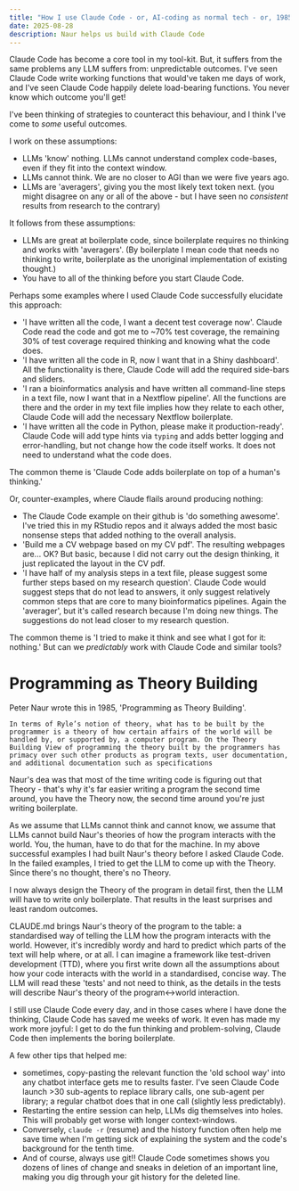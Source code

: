 ```yaml
---
title: "How I use Claude Code - or, AI-coding as normal tech - or, 1985 is back"
date: 2025-08-28
description: Naur helps us build with Claude Code
---
```


Claude Code has become a core tool in my tool-kit. But, it suffers from the same problems any LLM suffers from: unpredictable outcomes. I've seen Claude Code write working functions that would've taken me days of work, and I've seen Claude Code happily delete load-bearing functions. You never know which outcome you'll get!

I've been thinking of strategies to counteract this behaviour, and I think I've come to *some* useful outcomes.

I work on these assumptions:
- LLMs 'know' nothing. LLMs cannot understand complex code-bases, even if they fit into the context window. 
- LLMs cannot think. We are no closer to AGI than we were five years ago.
- LLMs are 'averagers', giving you the most likely text token next.
(you might disagree on any or all of the above - but I have seen no *consistent* results from research to the contrary)

It follows from these assumptions:
- LLMs are great at boilerplate code, since boilerplate requires no thinking and works with 'averagers'. (By boilerplate I mean code that needs no thinking to write, boilerplate as the unoriginal implementation of existing thought.)
- You have to all of the thinking before you start Claude Code.

Perhaps some examples where I used Claude Code successfully elucidate this approach:

- 'I have written all the code, I want a decent test coverage now'. Claude Code read the code and got me to ~70% test coverage, the remaining 30% of test coverage required thinking and knowing what the code does.
- 'I have written all the code in R, now I want that in a Shiny dashboard'. All the functionality is there, Claude Code will add the required side-bars and sliders.
- 'I ran a bioinformatics analysis and have written all command-line steps in a text file, now I want that in a Nextflow pipeline'. All the functions are there and the order in my text file implies how they relate to each other, Claude Code will add the necessary Nextflow boilerplate.
- 'I have written all the code in Python, please make it production-ready'. Claude Code will add type hints via `typing` and adds better logging and error-handling, but not change how the code itself works. It does not need to understand what the code does.

The common theme is 'Claude Code adds boilerplate on top of a human's thinking.'

Or, counter-examples, where Claude flails around producing nothing:
- The Claude Code example on their github is 'do something awesome'. I've tried this in my RStudio repos and it always added the most basic nonsense steps that added nothing to the overall analysis.
- 'Build me a CV webpage based on my CV pdf'. The resulting webpages are... OK? But basic, because I did not carry out the design thinking, it just replicated the layout in the CV pdf. 
- 'I have half of my analysis steps in a text file, please suggest some further steps based on my research question'. Claude Code would suggest steps that do not lead to answers, it only suggest relatively common steps that are core to many bioinformatics pipelines. Again the 'averager', but it's called research because I'm doing new things. The suggestions do not lead closer to my research question.

The common theme is 'I tried to make it think and see what I got for it: nothing.' But can we *predictably* work with Claude Code and similar tools?

# Programming as Theory Building

Peter Naur wrote this in 1985, 'Programming as Theory Building'. 

    In terms of Ryle’s notion of theory, what has to be built by the programmer is a theory of how certain affairs of the world will be handled by, or supported by, a computer program. On the Theory Building View of programming the theory built by the programmers has primacy over such other products as program texts, user documentation, and additional documentation such as specifications

Naur's dea was that most of the time writing code is figuring out that Theory - that's why it's far easier writing a program the second time around, you have the Theory now, the second time around you're just writing boilerplate.

As we assume that LLMs cannot think and cannot know, we assume that LLMs cannot build Naur's theories of how the program interacts with the world. You, the human, have to do that for the machine. In my above successful examples I had built Naur's theory before I asked Claude Code. In the failed examples, I tried to get the LLM to come up with the Theory. Since there's no thought, there's no Theory.

I now always design the Theory of the program in detail first, then the LLM will have to write only boilerplate. That results in the least surprises and least random outcomes.

CLAUDE.md brings Naur's theory of the program to the table: a standardised way of telling the LLM how the program interacts with the world. However, it's incredibly wordy and hard to predict which parts of the text will help where, or at all. I can imagine a framework like test-driven development (TTD), where you first write down all the assumptions about how your code interacts with the world in a standardised, concise way. The LLM will read these 'tests' and not need to think, as the details in the tests will describe Naur's theory of the program<->world interaction.

I still use Claude Code every day, and in those cases where I have done the thinking, Claude Code has saved me weeks of work. It even has made my work more joyful: I get to do the fun thinking and problem-solving, Claude Code then implements the boring boilerplate.

A few other tips that helped me:
- sometimes, copy-pasting the relevant function the 'old school way' into any chatbot interface gets me to results faster. I've seen Claude Code launch >30 sub-agents to replace library calls, one sub-agent per library; a regular chatbot does that in one call (slightly less predictably).
- Restarting the entire session can help, LLMs dig themselves into holes. This will probably get worse with longer context-windows.
- Conversely, `claude -r` (resume) and the history function often help me save time when I'm getting sick of explaining the system and the code's background for the tenth time.
- And of course, always use git!! Claude Code sometimes shows you dozens of lines of change and sneaks in deletion of an important line, making you dig through your git history for the deleted line.

